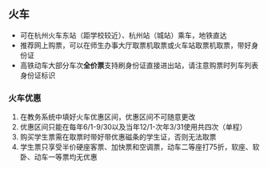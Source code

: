 ## 火车

* 可在杭州火车东站（距学校较近）、杭州站（城站）乘车，地铁直达
* 推荐网上购票，可以在师生办事大厅取票机取票或火车站取票机取票，带好身份证
* 高铁动车大部分车次**全价票**支持刷身份证直接进出站，请注意购票时列车列表身份证标识

### 火车优惠

1. 在教务系统中填好火车优惠区间，优惠区间不可随意更改
1. 优惠区间只能在每年6/1-9/30以及当年12/1-次年3/31使用共四次（单程）
1. 购买学生票需在取票时带好带优惠磁条的学生证，否则无法取票
1. 学生票只享受半价硬座客票、加快票和空调票，动车二等座打75折，软座、软卧、动车一等票均无优惠